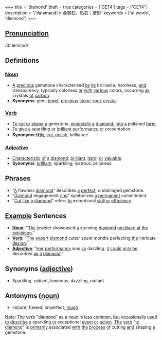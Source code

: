 +++
title = 'diamond'
draft = true
categories = ['CET4']
tags = ['CET4']
description = '[ˈdaiəmənd] n.金钢石，钻石；菱形'
keywords = ['ai words', 'diamond']
+++

## [Pronunciation](/post/pronunciation/)
/dɪˈæmənd/

## Definitions
### [Noun](/post/noun/)
- [A](/post/a/) [precious](/post/precious/) gemstone characterized [by](/post/by/) [its](/post/its/) brilliance, hardness, [and](/post/and/) transparency, typically colorless [or](/post/or/) [with](/post/with/) [various](/post/various/) colors, occurring [as](/post/as/) crystals [of](/post/of/) [carbon](/post/carbon/).
- **Synonyms**: gem, [jewel](/post/jewel/), [precious](/post/precious/) [stone](/post/stone/), [rock](/post/rock/) [crystal](/post/crystal/)

### [Verb](/post/verb/)
- [To](/post/to/) [cut](/post/cut/) [or](/post/or/) [shape](/post/shape/) [a](/post/a/) gemstone, [especially](/post/especially/) [a](/post/a/) [diamond](/post/diamond/), [into](/post/into/) [a](/post/a/) polished [form](/post/form/).
- [To](/post/to/) [give](/post/give/) [a](/post/a/) sparkling [or](/post/or/) [brilliant](/post/brilliant/) [performance](/post/performance/) [or](/post/or/) presentation.
- **Synonyms**:琢磨, [cut](/post/cut/), [polish](/post/polish/), brilliance

### [Adjective](/post/adjective/)
- [Characteristic](/post/characteristic/) [of](/post/of/) [a](/post/a/) [diamond](/post/diamond/); [brilliant](/post/brilliant/), [hard](/post/hard/), [or](/post/or/) [valuable](/post/valuable/).
- **Synonyms**: [brilliant](/post/brilliant/), sparkling, lustrous, priceless

## Phrases
- "[A](/post/a/) flawless [diamond](/post/diamond/)" describes [a](/post/a/) [perfect](/post/perfect/), undamaged gemstone.
- "[Diamond](/post/diamond/) engagement [ring](/post/ring/)" symbolizes [a](/post/a/) [permanent](/post/permanent/) commitment.
- "[Cut](/post/cut/) [like](/post/like/) [a](/post/a/) [diamond](/post/diamond/)" refers [to](/post/to/) exceptional [skill](/post/skill/) [or](/post/or/) [efficiency](/post/efficiency/).

## [Example](/post/example/) Sentences
- **[Noun](/post/noun/)**: "[The](/post/the/) jeweler showcased [a](/post/a/) stunning [diamond](/post/diamond/) [necklace](/post/necklace/) [at](/post/at/) [the](/post/the/) [exhibition](/post/exhibition/)."
- **[Verb](/post/verb/)**: "[The](/post/the/) [expert](/post/expert/) [diamond](/post/diamond/) cutter spent months perfecting [the](/post/the/) intricate [design](/post/design/)."
- **[Adjective](/post/adjective/)**: "[Her](/post/her/) [performance](/post/performance/) was [so](/post/so/) dazzling, [it](/post/it/) [could](/post/could/) [only](/post/only/) [be](/post/be/) described [as](/post/as/) [a](/post/a/) [diamond](/post/diamond/)."

## Synonyms ([adjective](/post/adjective/))
- Sparkling, radiant, luminous, dazzling, radiant

## Antonyms ([noun](/post/noun/))
- Impure, flawed, imperfect, [rough](/post/rough/)

[Note](/post/note/): [The](/post/the/) [verb](/post/verb/) "[diamond](/post/diamond/)" [as](/post/as/) [a](/post/a/) [noun](/post/noun/) is [less](/post/less/) [common](/post/common/), [but](/post/but/) [occasionally](/post/occasionally/) [used](/post/used/) [to](/post/to/) [describe](/post/describe/) [a](/post/a/) sparkling [or](/post/or/) exceptional [event](/post/event/) [or](/post/or/) [action](/post/action/). [The](/post/the/) [verb](/post/verb/) "[to](/post/to/) [diamond](/post/diamond/)" is [primarily](/post/primarily/) associated [with](/post/with/) [the](/post/the/) [process](/post/process/) [of](/post/of/) cutting [and](/post/and/) shaping [a](/post/a/) gemstone.

